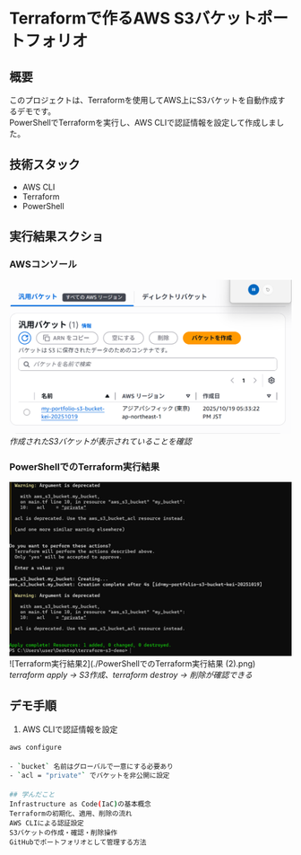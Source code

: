 # Terraformで作るAWS S3バケットポートフォリオ

## 概要
このプロジェクトは、Terraformを使用してAWS上にS3バケットを自動作成するデモです。  
PowerShellでTerraformを実行し、AWS CLIで認証情報を設定して作成しました。

## 技術スタック
- AWS CLI
- Terraform
- PowerShell

## 実行結果スクショ

### AWSコンソール
![AWSコンソール](./AWSコンソール.png)
*作成されたS3バケットが表示されていることを確認*

### PowerShellでのTerraform実行結果
![Terraform実行結果](./PowerShellでのTerraform実行結果.png)
![Terraform実行結果2](./PowerShellでのTerraform実行結果 (2).png)
*terraform apply → S3作成、terraform destroy → 削除が確認できる*

## デモ手順
1. AWS CLIで認証情報を設定
```bash
aws configure

- `bucket` 名前はグローバルで一意にする必要あり
- `acl = "private"` でバケットを非公開に設定

## 学んだこと
Infrastructure as Code(IaC)の基本概念
Terraformの初期化、適用、削除の流れ
AWS CLIによる認証設定
S3バケットの作成・確認・削除操作
GitHubでポートフォリオとして管理する方法
